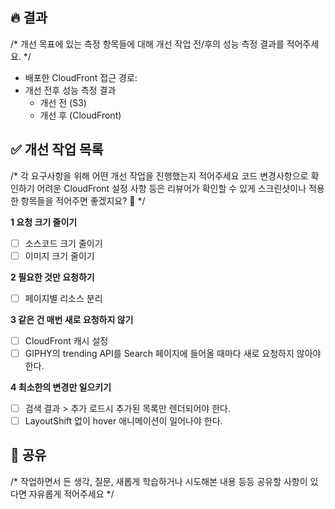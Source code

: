 ## 🔥 결과
/* 개선 목표에 있는 측정 항목들에 대해 개선 작업 전/후의 성능 측정 결과를 적어주세요. */

- 배포한 CloudFront 접근 경로:
- 개선 전후 성능 측정 결과
    - 개선 전 (S3)
    - 개선 후 (CloudFront)

## ✅ 개선 작업 목록
/* 각 요구사항을 위해 어떤 개선 작업을 진행했는지 적어주세요 
   코드 변경사항으로 확인하기 어려운 CloudFront 설정 사항 등은 리뷰어가 확인할 수 있게 스크린샷이나 적용한 항목들을 적어주면 좋겠지요? 🙂
*/

**1 요청 크기 줄이기**
- [ ]  소스코드 크기 줄이기
- [ ]  이미지 크기 줄이기

**2 필요한 것만 요청하기**
- [ ]  페이지별 리소스 분리

**3 같은 건 매번 새로 요청하지 않기**
- [ ]  CloudFront 캐시 설정
- [ ]  GIPHY의 trending API를 Search 페이지에 들어올 때마다 새로 요청하지 않아야 한다.

**4 최소한의 변경만 일으키기**
- [ ]  검색 결과 > 추가 로드시 추가된 목록만 렌더되어야 한다.
- [ ]  LayoutShift 없이 hover 애니메이션이 일어나야 한다.

## 🧐 공유
/* 작업하면서 든 생각, 질문, 새롭게 학습하거나 시도해본 내용 등등 공유할 사항이 있다면 자유롭게 적어주세요 */

